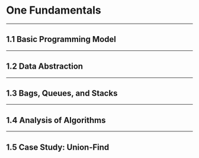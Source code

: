 # One Fundamentals

-------------------

## 1.1 Basic Programming Model

--------------------

## 1.2 Data Abstraction

---------------

## 1.3 Bags, Queues, and Stacks

--------------

## 1.4 Analysis of Algorithms

-------------

## 1.5 Case Study: Union-Find


